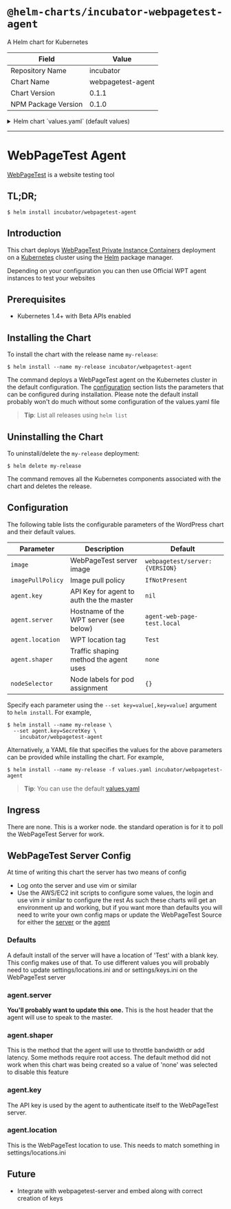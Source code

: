 # `@helm-charts/incubator-webpagetest-agent`

A Helm chart for Kubernetes

| Field               | Value             |
| ------------------- | ----------------- |
| Repository Name     | incubator         |
| Chart Name          | webpagetest-agent |
| Chart Version       | 0.1.1             |
| NPM Package Version | 0.1.0             |

<details>

<summary>Helm chart `values.yaml` (default values)</summary>

```yaml
# Default values for webpagetest-agent.
# This is a YAML-formatted file.
# Declare variables to be passed into your templates.
replicaCount: 1
image:
  repository: timothyclarke/wptagent
  tag: 2018-01-08
  pullPolicy: IfNotPresent

agent:
  key: SecretKey
  server: agent-web-page-test.local
  location: Test
  shaper: none

resources:
  {}
  # We usually recommend not to specify default resources and to leave this as a conscious
  # choice for the user. This also increases chances charts run on environments with little
  # resources, such as Minikube. If you do want to specify resources, uncomment the following
  # lines, adjust them as necessary, and remove the curly braces after 'resources:'.
  # limits:
  #  cpu: 100m
  #  memory: 128Mi
  # requests:
  #  cpu: 100m
  #  memory: 128Mi
```

</details>

---

# WebPageTest Agent

[WebPageTest](https://webpagetest.org/) is a website testing tool

## TL;DR;

```console
$ helm install incubator/webpagetest-agent
```

## Introduction

This chart deploys [WebPageTest Private Instance Containers](https://github.com/WPO-Foundation/webpagetest-docs/blob/master/user/Private%20Instances/README.md) deployment on a [Kubernetes](http://kubernetes.io) cluster using the [Helm](https://helm.sh) package manager.

Depending on your configuration you can then use Official WPT agent instances to test your websites

## Prerequisites

- Kubernetes 1.4+ with Beta APIs enabled

## Installing the Chart

To install the chart with the release name `my-release`:

```console
$ helm install --name my-release incubator/webpagetest-agent
```

The command deploys a WebPageTest agent on the Kubernetes cluster in the default configuration. The [configuration](#configuration) section lists the parameters that can be configured during installation.
Please note the default install probably won't do much without some configuration of the values.yaml file

> **Tip**: List all releases using `helm list`

## Uninstalling the Chart

To uninstall/delete the `my-release` deployment:

```console
$ helm delete my-release
```

The command removes all the Kubernetes components associated with the chart and deletes the release.

## Configuration

The following table lists the configurable parameters of the WordPress chart and their default values.

| Parameter         | Description                              | Default                        |
| ----------------- | ---------------------------------------- | ------------------------------ |
| `image`           | WebPageTest server image                 | `webpagetest/server:{VERSION}` |
| `imagePullPolicy` | Image pull policy                        | `IfNotPresent`                 |
| `agent.key`       | API Key for agent to auth the the master | `nil`                          |
| `agent.server`    | Hostname of the WPT server (see below)   | `agent-web-page-test.local`    |
| `agent.location`  | WPT location tag                         | `Test`                         |
| `agent.shaper`    | Traffic shaping method the agent uses    | `none`                         |
| `nodeSelector`    | Node labels for pod assignment           | `{}`                           |

Specify each parameter using the `--set key=value[,key=value]` argument to `helm install`. For example,

```console
$ helm install --name my-release \
  --set agent.key=SecretKey \
    incubator/webpagetest-agent
```

Alternatively, a YAML file that specifies the values for the above parameters can be provided while installing the chart. For example,

```console
$ helm install --name my-release -f values.yaml incubator/webpagetest-agent
```

> **Tip**: You can use the default [values.yaml](values.yaml)

## Ingress

There are none. This is a worker node. the standard operation is for it to poll the
WebPageTest Server for work.

## WebPageTest Server Config

At time of writing this chart the server has two means of config

- Log onto the server and use vim or similar
- Use the AWS/EC2 init scripts to configure some values, the login and use vim ir similar to configure the rest
  As such these charts will get an environment up and working, but if you want more than defaults you will need to write your own config maps or update the WebPageTest Source for either the [server](https://github.com/WPO-Foundation/webpagetest) or the [agent](https://github.com/WPO-Foundation/wptagent)

### Defaults

A default install of the server will have a location of 'Test' with a blank key.
This config makes use of that. To use different values you will probably need to update
settings/locations.ini and or settings/keys.ini on the WebPageTest server

### agent.server

**You'll probably want to update this one.**
This is the host header that the agent will use to speak to the master.

### agent.shaper

This is the method that the agent will use to throttle bandwidth or add latency. Some methods require root access.
The default method did not work when this chart was being created so a value of 'none' was selected to disable this feature

### agent.key

The API key is used by the agent to authenticate itself to the WebPageTest server.

### agent.location

This is the WebPageTest location to use. This needs to match something in settings/locations.ini

## Future

- Integrate with webpagetest-server and embed along with correct creation of keys
